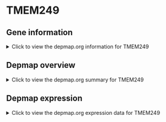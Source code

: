 <h1>TMEM249</h1>

<h2>Gene information</h2>
<details>
  <summary>Click to view the depmap.org information for TMEM249</summary>
  <iframe src="https://depmap.org/portal/gene/TMEM249?tab=about" style="border:none;width:100%;height:800px"></iframe>
</details>

<h2>Depmap overview</h2>
<details>
  <summary>Click to view the depmap.org summary for TMEM249</summary>
  <iframe src="https://depmap.org/portal/gene/TMEM249?tab=overview" style="border:none;width:100%;height:800px"></iframe>
</details>

<h2>Depmap expression</h2>
<details>
  <summary>Click to view the depmap.org expression data for TMEM249</summary>
  <iframe src="https://depmap.org/portal/gene/TMEM249?tab=characterization" style="border:none;width:100%;height:800px"></iframe>
</details>


<!--
<h2>Reactome Pathway diagram</h2>
PNAME
-->


